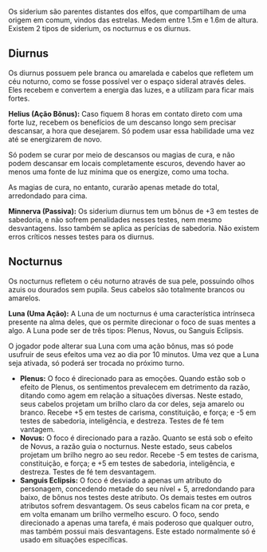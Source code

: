 Os siderium são parentes distantes dos elfos, que compartilham de uma origem em comum, vindos das estrelas. Medem entre 1.5m e 1.6m de altura. Existem 2 tipos de siderium, os nocturnus e os diurnus.

## Diurnus

Os diurnus possuem pele branca ou amarelada e cabelos que refletem um céu noturno, como se fosse possível ver o espaço sideral através deles. Eles recebem e convertem a energia das luzes, e a utilizam para ficar mais fortes.

**Helius (Ação Bônus):** Caso fiquem 8 horas em contato direto com uma forte luz, recebem os benefícios de um descanso longo sem precisar descansar, a hora que desejarem. Só podem usar essa habilidade uma vez até se energizarem de novo.

Só podem se curar por meio de descansos ou magias de cura, e não podem descansar em locais completamente escuros, devendo haver ao menos uma fonte de luz mínima que os energize, como uma tocha.

As magias de cura, no entanto, curarão apenas metade do total, arredondado para cima.

**Minnerva (Passiva):** Os siderium diurnus tem um bônus de +3 em testes de sabedoria, e não sofrem penalidades nesses testes, nem mesmo desvantagens. Isso também se aplica as perícias de sabedoria. Não existem erros críticos nesses testes para os diurnus.

## Nocturnus

Os nocturnus refletem o céu noturno através de sua pele, possuindo olhos azuis ou dourados sem pupila. Seus cabelos são totalmente brancos ou amarelos.

**Luna (Uma Ação):** A Luna de um nocturnus é uma característica intrínseca presente na alma deles, que os permite direcionar o foco de suas mentes a algo. A Luna pode ser de três tipos: Plenus, Novus, ou Sanguis Eclipsis.

O jogador pode alterar sua Luna com uma ação bônus, mas só pode usufruir de seus efeitos uma vez ao dia por 10 minutos. Uma vez que a Luna seja ativada, só poderá ser trocada no próximo turno.

- **Plenus:** O foco é direcionado para as emoções. Quando estão sob o efeito de Plenus, os sentimentos prevalecem em detrimento da razão, ditando como agem em relação a situações diversas. Neste estado, seus cabelos projetam um brilho claro da cor deles, seja amarelo ou branco. Recebe +5 em testes de carisma, constituição, e força; e -5 em testes de sabedoria, inteligência, e destreza. Testes de fé tem vantagem.
- **Novus:** O foco é direcionado para a razão. Quanto se está sob o efeito de Novus, a razão guia o nocturnus. Neste estado, seus cabelos projetam um brilho negro ao seu redor. Recebe -5 em testes de carisma, constituição, e força; e +5 em testes de sabedoria, inteligência, e destreza. Testes de fé tem desvantagem.
- **Sanguis Eclipsis:** O foco é desviado a apenas um atributo do personagem, concedendo metade do seu nível + 5, arredondando para baixo, de bônus nos testes deste atributo. Os demais testes em outros atributos sofrem desvantagem. Os seus cabelos ficam na cor preta, e em volta emanam um brilho vermelho escuro. O foco, sendo direcionado a apenas uma tarefa, é mais poderoso que qualquer outro, mas também possui mais desvantagens. Este estado normalmente só é usado em situações específicas.